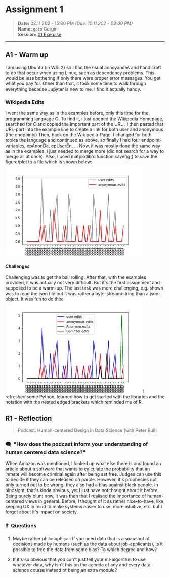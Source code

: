 # Assignment 1
> **Date:** 02.11.202 - 15:30 PM *(Due: 10.11.202 - 03:00 PM)*  
> **Name:** `goto` Gorgin  
> **Session:** [01 Exercise](01_exercise)   
----

## A1 - Warm up

I am using Ubuntu (in WSL2) so I had the usual annoyances and handicraft to do that occur when using Linux, such as dependency problems. This would be less bothering if only there were proper error messages. You get what you pay for.
Other than that, it took some time to walk through everything because Jupyter is new to me. I find it actually handy.

### Wikipedia Edits

I went the same way as in the examples before, only this time for the programming language C. To find it, i just opened the Wikipedia Homepage, searched for C and copied the important part of the URL . I then pasted that URL-part into the example line to create a link for both user and anonymous (the endpoints)
Then, back on the Wikipedia-Page, I changed for both topics the language and continued as above, so finally I had four endpoint-variables, epAnonDe, epUserEn, ...
Now, it was mostly done the same way as in the examples, i just needed to merge more (did not search for a way to merge all at once). Also, I used matplotlib's function savefig() to save the figure/plot to a file which is shown below:
![](plot01.png)


#### Challenges
Challenging was to get the ball rolling. After that, with the examples provided, it was actually not very difficult. But it's the first assignment and supposed to be a warm-up. The last task was more challenging, e.g. shown was to read the json file but it was rather a byte-stream/string than a json-object. It was fun to do this:
![](plot02.png)
I refreshed some Python, learned how to get started with the libraries and the notation with the nested edged brackets which reminded me of R.


## R1 - Reflection
> Podcast: Human-centered Design in Data Science (with Peter Bull)


### 🗨️&nbsp; "How does the podcast inform your understanding of human centered data science?"  
When Amazon was mentioned, I looked up what else there is and found an article about a software that wants to calculate the probability that an inmate will become criminal again after being set free. Judges can use this to decide if they can be released on parole. However, it's prophecies not only turned out to be wrong, they also had a bias against black people. In hindsight, that's kinda obvious, yet I just have not thought about it before.
Being purely blunt now, it was then that I realised the importance of human-centered views in general. Before, I thought of it as rather nice-to-have, like keeping UX in mind to make systems easier to use, more intuitive, etc. but I forgot about it's impact on society.



### ❓&nbsp; Questions 
1. Maybe rather philosophical: If you need data that is a snapshot of decisions made by humans (such as the data about job-applicants), is it possible to free the data from some bias? To which degree and how? 

2. If it's so obvious that you can't just tell your ml-algorithm to use whatever data, why isn't this on the agenda of any and every data science course instead of being an extra module?

